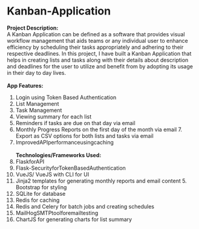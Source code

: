 # Kanban-Application
**Project Description:**<br>
A Kanban Application can be defined as a software that provides visual workflow management that aids teams or any individual user to enhance efficiency by scheduling their tasks appropriately and adhering to their respective deadlines. In this project, I have built a Kanban Application that helps in creating lists and tasks along with their details about description and deadlines for the user to utilize and benefit from by adopting its usage in their day to day lives.<br><br>
**App Features:**<br>
1. Login using Token Based Authentication
2. List Management
3. Task Management
4. Viewing summary for each list
5. Reminders if tasks are due on that day via email
6. Monthly Progress Reports on the first day of the month via email 7. Export as CSV options for both lists and tasks via email
8. ImprovedAPIperformanceusingcaching<br><br>
**Technologies/Frameworks Used:**<br>
1. FlaskforAPI
2. Flask-SecurityforTokenBasedAuthentication
3. VueJS/ VueJS with CLI for UI
4. Jinja2 templates for generating monthly reports and email content 5. Bootstrap for styling
6. SQLite for database
7. Redis for caching
8. Redis and Celery for batch jobs and creating schedules
9. MailHogSMTPtoolforemailtesting
10. ChartJS for generating charts for list summary
